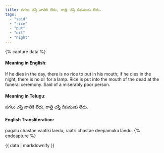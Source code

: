 ```yaml
---
title: పగలు చస్తే వాతికి లేదు, రాత్రి చస్తే దీపముకు లేదు.
tags:
  - "said"
  - "rice"
  - "put"
  - "oil"
  - "night"
---
```


{% capture data %}
#### Meaning in English:
If he dies in the day, there is no rice to put in his mouth; if he dies in the night, there is no oil for a lamp.
Rice is put into the mouth of the dead at the funeral ceremony.
Said of a miserably poor person.

#### Meaning in Telugu:
పగలు చస్తే వాతికి లేదు, రాత్రి చస్తే దీపముకు లేదు.

#### English Transliteration:
pagalu chastae vaatiki laedu, raatri chastae deepamuku laedu.
{% endcapture %}

<div class="notice">{{ data | markdownify }}</div>

